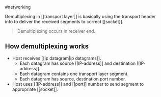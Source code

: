 #networking 

Demultiplexing in [[transport layer]] is basically using the transport header info to deliver the received segments to correct [[socket]].

> Demultiplexing occurs in receiver end.

## How demultiplexing works

- Host receives [[ip datagram|ip datagrams]]. 
	- Each datagram has source [[IP-address]] and destination [[IP-address]].
	- Each datagram contains one transport layer segment.
	- Each datagram has source, destination port number.
- Host uses [[IP-address]] and [[port]] number to send segment to appropriate [[socket]].
